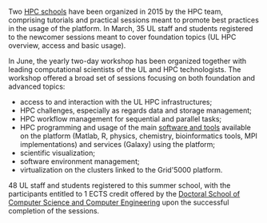 Two [HPC schools](https://hpc.uni.lu/hpc-school) have been organized in 2015 by the HPC team, comprising
tutorials and practical sessions meant to promote best practices in the
usage of the platform.
In March, 35 UL staff and students registered to the newcomer sessions meant to cover
foundation topics (UL HPC overview, access and basic usage).

In June, the yearly two-day workshop has been organized together with leading computational scientists
of the UL and HPC technologists. The workshop offered a broad set of sessions focusing on both
foundation and advanced topics:

* access to and interaction with the UL HPC infrastructures;
* HPC challenges, especially as regards data and storage management;
* HPC workflow management for sequential and parallel tasks;
* HPC programming and usage of the main [software and tools](http://hpc.uni.lu/users/software) available on the platform
  (Matlab, R, physics, chemistry, bioinformatics tools, MPI implementations) and 
  services (Galaxy) using the platform;
* scientific visualization;
* software environment management;
* virtualization on the clusters linked to the Grid'5000 platform.

48 UL staff and students registered to this summer school, with the participants
entitled to 1 ECTS credit offered by the 
[Doctoral School of Computer Science and Computer Engineering](http://wwwen.uni.lu/formations/fstc/doctoral_school_of_computer_science_and_computer_engineering)
upon the successful completion of the sessions.
